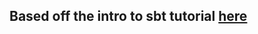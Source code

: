 ## Based off the intro to sbt tutorial [here](https://github.com/shekhargulati/52-technologies-in-2016/tree/master/02-sbt)
